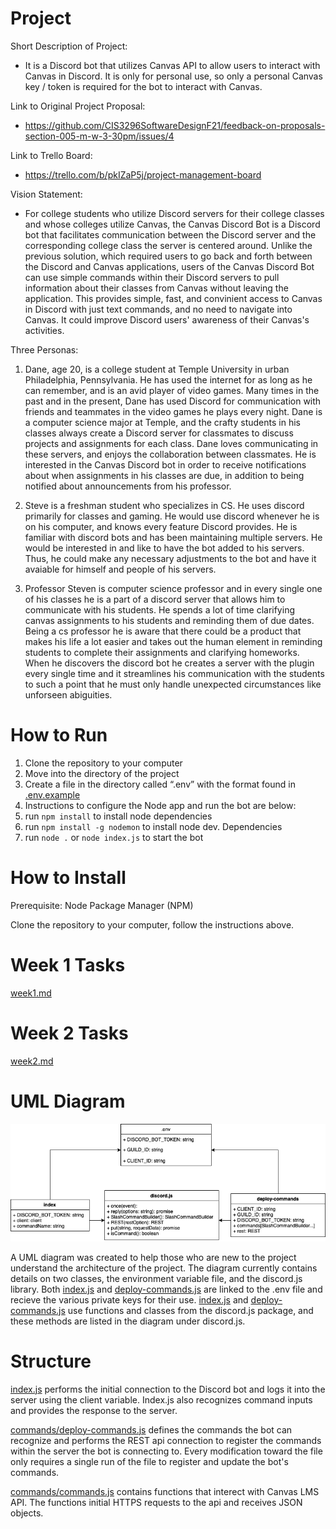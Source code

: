 # Project 
Short Description of Project:
- It is a Discord bot that utilizes Canvas API to allow users to interact with Canvas in Discord. It is only for personal use, so only a personal Canvas key / token is required for the bot to interact with Canvas. 

Link to Original Project Proposal:
- https://github.com/CIS3296SoftwareDesignF21/feedback-on-proposals-section-005-m-w-3-30pm/issues/4

Link to Trello Board:
- https://trello.com/b/pkIZaP5j/project-management-board

Vision Statement: 
- For college students who utilize Discord servers for their college classes and whose colleges utilize Canvas, the Canvas Discord Bot is a Discord bot that facilitates communication between the Discord server and the corresponding college class the server is centered around. Unlike the previous solution, which required users to go back and forth between the Discord and Canvas applications, users of the Canvas Discord Bot can use simple commands within their Discord servers to pull information about their classes from Canvas without leaving the application. This provides simple, fast, and convinient access to Canvas in Discord with just text commands, and no need to navigate into Canvas. It could improve Discord users' awareness of their Canvas's activities.

Three Personas:
1. Dane, age 20, is a college student at Temple University in urban Philadelphia, Pennsylvania. He has used the internet for as long as he can remember, and is an avid player of video games. Many times in the past and in the present, Dane has used Discord for communication with friends and teammates in the video games he plays every night. Dane is a computer science major at Temple, and the crafty students in his classes always create a Discord server for classmates to discuss projects and assignments for each class. Dane loves communicating in these servers, and enjoys the collaboration between classmates. He is interested in the Canvas Discord bot in order to receive notifications about when assignments in his classes are due, in addition to being notified about announcements from his professor. 

2. Steve is a freshman student who specializes in CS. He uses discord primarily for classes and gaming. He would use discord whenever he is on his computer, and knows every feature Discord provides. He is familiar with discord bots and has been maintaining multiple servers. He would be interested in and like to have the bot added to his servers. Thus, he could make any necessary adjustments to the bot and have it avaiable for himself and people of his servers.

3. Professor Steven is computer science professor and in every single one of his classes he is a part of a discord server that allows him to communicate with his students. He spends a lot of time clarifying canvas assignments to his students and reminding them of due dates. Being a cs professor he is aware that there could be a product that makes his life a lot easier and takes out the human element in reminding students to complete their assignments and clarifying homeworks. When he discovers the discord bot he creates a server with the plugin every single time and it streamlines his communication with the students to such a point that he must only handle unexpected circumstances like unforseen abiguities.

# How to Run
1. Clone the repository to your computer
2. Move into the directory of the project
3. Create a file in the directory called “.env” with the format found in [.env.example](.env.example)
4. Instructions to configure the Node app and run the bot are below:
5. run ```npm install``` to install node dependencies
6. run ```npm install -g nodemon``` to install node dev. Dependencies
7. run ```node .``` or ```node index.js``` to start the bot

# How to Install
Prerequisite: Node Package Manager (NPM)

Clone the repository to your computer, follow the instructions above. 

# Week 1 Tasks
[week1.md](week1.md)

# Week 2 Tasks
[week2.md](week2.md)

# UML Diagram

![UML Diagram of the Application](./uml-diagram.png)

A UML diagram was created to help those who are new to the project understand the architecture of the project. The diagram currently contains details on two classes, the environment variable file, and the discord.js library. Both [index.js](index.js) and [deploy-commands.js](deploy-commands.js) are linked to the .env file and recieve the various private keys for their use. [index.js](index.js) and [deploy-commands.js](deploy-commands.js) use functions and classes from the discord.js package, and these methods are listed in the diagram under discord.js. 


# Structure
[index.js](index.js) performs the initial connection to the Discord bot and logs it into the server using the client variable. Index.js also recognizes command inputs and provides the response to the server.

[commands/deploy-commands.js](commands/deploy-commands.js) defines the commands the bot can recognize and performs the REST api connection to register the commands within the server the bot is connecting to. Every modification toward the file only requires a single run of the file to register and update the bot's commands.

[commands/commands.js](commands/commands.js) contains functions that interect with Canvas LMS API. The functions initial HTTPS requests to the api and receives JSON objects.
